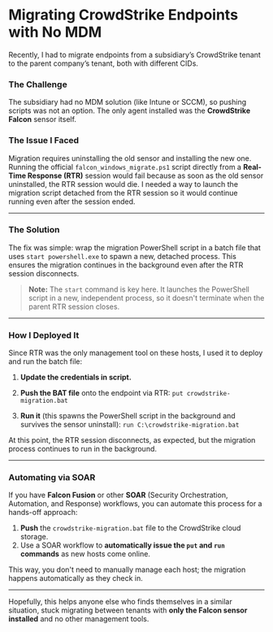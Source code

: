 # Migrating CrowdStrike Endpoints with No MDM

Recently, I had to migrate endpoints from a subsidiary’s CrowdStrike tenant to the parent company’s tenant, both with different CIDs.

### The Challenge

The subsidiary had no MDM solution (like Intune or SCCM), so pushing scripts was not an option. The only agent installed was the **CrowdStrike Falcon** sensor itself.

### The Issue I Faced

Migration requires uninstalling the old sensor and installing the new one. Running the official `falcon_windows_migrate.ps1` script directly from a **Real-Time Response (RTR)** session would fail because as soon as the old sensor uninstalled, the RTR session would die. I needed a way to launch the migration script detached from the RTR session so it would continue running even after the session ended.

---

### The Solution

The fix was simple: wrap the migration PowerShell script in a batch file that uses `start powershell.exe` to spawn a new, detached process. This ensures the migration continues in the background even after the RTR session disconnects.

> **Note:** The `start` command is key here. It launches the PowerShell script in a new, independent process, so it doesn't terminate when the parent RTR session closes.

---

### How I Deployed It

Since RTR was the only management tool on these hosts, I used it to deploy and run the batch file:

1.  **Update the credentials in script.**

2.  **Push the BAT file** onto the endpoint via RTR:
    `put crowdstrike-migration.bat`

3.  **Run it** (this spawns the PowerShell script in the background and survives the sensor uninstall):
    `run C:\crowdstrike-migration.bat`

At this point, the RTR session disconnects, as expected, but the migration process continues to run in the background.

---

### Automating via SOAR

If you have **Falcon Fusion** or other **SOAR** (Security Orchestration, Automation, and Response) workflows, you can automate this process for a hands-off approach:

1.  **Push** the `crowdstrike-migration.bat` file to the CrowdStrike cloud storage.
2.  Use a SOAR workflow to **automatically issue the `put` and `run` commands** as new hosts come online.

This way, you don't need to manually manage each host; the migration happens automatically as they check in.

---

Hopefully, this helps anyone else who finds themselves in a similar situation, stuck migrating between tenants with **only the Falcon sensor installed** and no other management tools.
